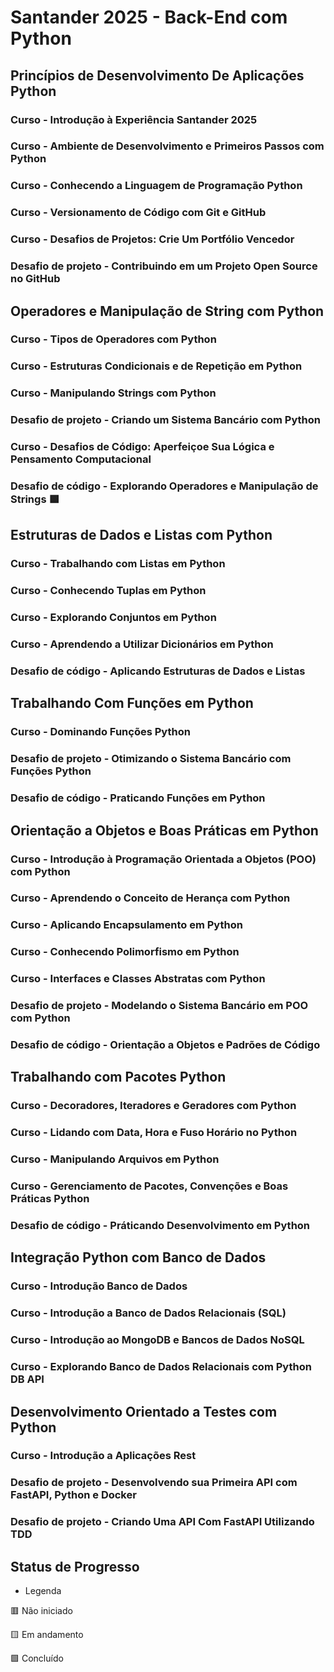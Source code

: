 # Santander 2025 - Back-End com Python

## Princípios de Desenvolvimento De Aplicações Python

### Curso - Introdução à Experiência Santander 2025

### Curso -  Ambiente de Desenvolvimento e Primeiros Passos com Python

### Curso - Conhecendo a Linguagem de Programação Python

### Curso - Versionamento de Código com Git e GitHub

### Curso - Desafios de Projetos: Crie Um Portfólio Vencedor

### Desafio de projeto - Contribuindo em um Projeto Open Source no GitHub

## Operadores e Manipulação de String com Python

### Curso - Tipos de Operadores com Python

### Curso - Estruturas Condicionais e de Repetição em Python

### Curso - Manipulando Strings com Python

### Desafio de projeto - Criando um Sistema Bancário com Python

### Curso - Desafios de Código: Aperfeiçoe Sua Lógica e Pensamento Computacional

### Desafio de código - Explorando Operadores e Manipulação de Strings 🟩

## Estruturas de Dados e Listas com Python

### Curso - Trabalhando com Listas em Python

### Curso - Conhecendo Tuplas em Python

### Curso - Explorando Conjuntos em Python

### Curso - Aprendendo a Utilizar Dicionários em Python

### Desafio de código - Aplicando Estruturas de Dados e Listas

## Trabalhando Com Funções em Python

### Curso - Dominando Funções Python

### Desafio de projeto - Otimizando o Sistema Bancário com Funções Python

### Desafio de código - Praticando Funções em Python

## Orientação a Objetos e Boas Práticas em Python

### Curso - Introdução à Programação Orientada a Objetos (POO) com Python

### Curso - Aprendendo o Conceito de Herança com Python

### Curso - Aplicando Encapsulamento em Python

### Curso - Conhecendo Polimorfismo em Python

### Curso - Interfaces e Classes Abstratas com Python

### Desafio de projeto - Modelando o Sistema Bancário em POO com Python

### Desafio de código - Orientação a Objetos e Padrões de Código

## Trabalhando com Pacotes Python

### Curso - Decoradores, Iteradores e Geradores com Python

### Curso - Lidando com Data, Hora e Fuso Horário no Python

### Curso - Manipulando Arquivos em Python

### Curso - Gerenciamento de Pacotes, Convenções e Boas Práticas Python

### Desafio de código - Práticando Desenvolvimento em Python

## Integração Python com Banco de Dados

### Curso - Introdução Banco de Dados

### Curso - Introdução a Banco de Dados Relacionais (SQL)

### Curso - Introdução ao MongoDB e Bancos de Dados NoSQL

### Curso - Explorando Banco de Dados Relacionais com Python DB API

## Desenvolvimento Orientado a Testes com Python

### Curso - Introdução a Aplicações Rest

### Desafio de projeto - Desenvolvendo sua Primeira API com FastAPI, Python e Docker

### Desafio de projeto - Criando Uma API Com FastAPI Utilizando TDD


## Status de Progresso

* Legenda

🟥 Não iniciado

🟨 Em andamento

🟩 Concluído

